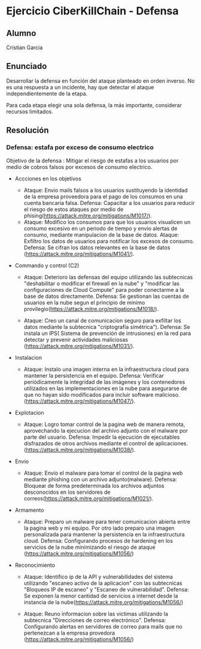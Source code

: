 # Ejercicio CiberKillChain - Defensa

## Alumno

Cristian Garcia

## Enunciado

Desarrollar la defensa en función del ataque planteado en orden inverso. No es una respuesta a un incidente, hay que detectar el ataque independientemente de la etapa.

Para cada etapa elegir una sola defensa, la más importante, considerar recursos limitados.

## Resolución

### Defensa: estafa por exceso de consumo electrico

Objetivo de la defensa : Mitigar el riesgo de estafas a los usuarios por medio de cobros falsos por excesos de consumo electrico.

* Accciones en los objetivos
  
  - Ataque: Envio mails falsos a los usuarios sustituyendo la identidad de la empresa proveedora para el pago de los consumos en una cuenta bancaria falsa.
    Defensa: Capacitar a los usuarios para reducir el riesgo de estos ataques por medio de phising(https://attack.mitre.org/mitigations/M1017/).
  - Ataque: Modifico los consumos para que los usuarios visualicen un consumo excesivo en un periodo de tiempo y envio alertas de consumo, mediante manipulacion de la base de datos.
    Ataque: Exfiltro los datos de usuarios para notificar los excesos de consumo.
    Defensa: Se cifran los datos relevantes en la base de datos (https://attack.mitre.org/mitigations/M1041/).
    
* Commando y control (C2)
  
  - Ataque: Deterioro las defensas del equipo utilizando las subtecnicas "deshabilitar o modificar el firewall en la nube" y "modificar las configuraciones de Cloud Compute" para poder conectarme a la base de datos directamente.
    Defensa: Se gestionan las cuentas de usuarios en la nube segun el principio de minimo provilegio(https://attack.mitre.org/mitigations/M1018/).

  - Ataque: Creo un canal de comunicacion seguro para exfiltar los datos mediante la subtecnica "criptografía simétrica").
    Defensa: Se instala un IPS( Sistema de prevención de intrusiones) en la red para detectar y prevenir actividades maliciosas (https://attack.mitre.org/mitigations/M1031/).

* Instalacion
   
  - Ataque: Instalo una imagen interna en la infraestructura cloud para mantener la persistencia en el equipo.
    Defensa: Verificar periódicamente la integridad de las imágenes y los contenedores utilizados en las implementaciones en la nube para asegurarse de que no hayan sido modificados para incluir software malicioso.(https://attack.mitre.org/mitigations/M1047/).

* Explotacion
  
  - Ataque: Logro tomar control de la pagina web de manera remota, aprovechando la ejecucion del archivo adjunto con el malware por parte del usuario.
    Defensa: Impedir la ejecución de ejecutables disfrazados de otros archivos mediante el control de aplicaciones.(https://attack.mitre.org/mitigations/M1038/).

* Envio
  - Ataque: Envío el malware para tomar el control de la pagina web mediante phishing con un archivo adjunto(malware).
    Defensa: Bloquear de forma predeterminada los archivos adjuntos desconocidos en los servidores de correos(https://attack.mitre.org/mitigations/M1021/).

* Armamento
  
  - Ataque: Preparo un malware para tener comunicacion abierta entre la pagina web y mi equipo. Por otro lado preparo una imagen personalizada para mantener la persistencia en la infraestructura cloud.
    Defensa: Configurando procesos de hardening en los servicios de la nube minimizando el riesgo de ataque (https://attack.mitre.org/mitigations/M1056/)
    
* Reconocimiento
  
  - Ataque: Identifico ip de la API y vulnerabilidades del sistema utilizando "escaneo activo de la aplicacion" con las subtecnicas "Bloqueos IP de escaneo" y "Escaneo de vulnerabilidad".
    Defensa: Se exponen la menor cantidad de servicios a internet desde la instancia de la nube(https://attack.mitre.org/mitigations/M1056/)

  - Ataque: Reuno informacion sobre las victimas utilizando la subtecnica "Direcciones de correo electrónico".
    Defensa: Configurando alertas en servidores de correo para mails que no pertenezcan a la empresa provedora (https://attack.mitre.org/mitigations/M1056/)
       

  

  


    


